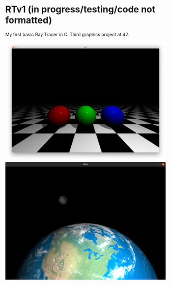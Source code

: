# RTv1 (in progress/testing/code not formatted)
My first basic Ray Tracer in C. Third graphics project at 42.

![alt text](screenshot.png)
![alt text](earth_and_moon.png)
